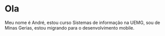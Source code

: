 # Ola 

Meu nome é André, estou curso Sistemas de informação na UEMG, sou de Minas Gerias, estou migrando para o desenvolvimento mobile.